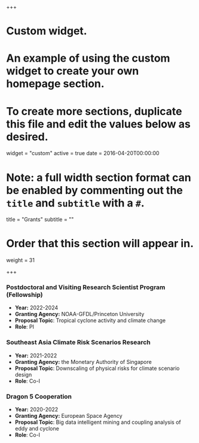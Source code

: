 +++
# Custom widget.
# An example of using the custom widget to create your own homepage section.
# To create more sections, duplicate this file and edit the values below as desired.
widget = "custom"
active = true
date = 2016-04-20T00:00:00

# Note: a full width section format can be enabled by commenting out the `title` and `subtitle` with a `#`.
title = "Grants"
subtitle = ""

# Order that this section will appear in.
weight = 31

+++

### __Postdoctoral and Visiting Research Scientist Program (Fellowship)__

- __Year:__ 2022-2024
- __Granting Agency:__ NOAA-GFDL/Princeton University
- __Proposal Topic__: Tropical cyclone activity and climate change
- __Role__: PI

### __Southeast Asia Climate Risk Scenarios Research__

- __Year:__ 2021-2022
- __Granting Agency:__ the Monetary Authority of Singapore 
- __Proposal Topic__: Downscaling of physical risks for climate scenario design
- __Role__: Co-I

### __Dragon 5 Cooperation__

- __Year:__ 2020-2022
- __Granting Agency:__ European Space Agency
- __Proposal Topic__: Big data intelligent mining and coupling analysis of eddy and cyclone 
- __Role__: Co-I

